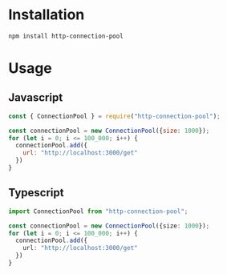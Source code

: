 # Installation
```bash
npm install http-connection-pool
```

# Usage
## Javascript
```javascript
const { ConnectionPool } = require("http-connection-pool");

const connectionPool = new ConnectionPool({size: 1000});
for (let i = 0; i <= 100_000; i++) {
  connectionPool.add({
    url: "http://localhost:3000/get"
  })
}
```
## Typescript
```typescript
import ConnectionPool from "http-connection-pool";

const connectionPool = new ConnectionPool({size: 1000});
for (let i = 0; i <= 100_000; i++) {
  connectionPool.add({
    url: "http://localhost:3000/get"
  })
}
```